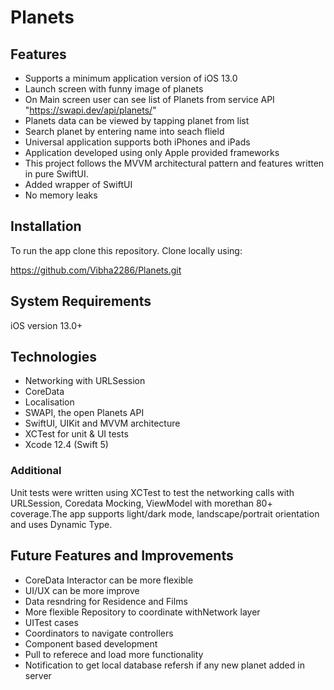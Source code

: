 # Planets

## Features
- Supports a minimum application version of iOS 13.0
- Launch screen with funny image of planets
- On Main screen user can see list of Planets from service API "https://swapi.dev/api/planets/"
- Planets data can be viewed by tapping planet from list
- Search planet by entering name into seach flield 
- Universal application supports both iPhones and iPads
- Application developed using only Apple provided frameworks
- This project follows the MVVM architectural pattern and features written in  pure SwiftUI.
- Added wrapper of SwiftUI
- No memory leaks


## Installation

To run the app clone this repository. Clone locally using:

https://github.com/Vibha2286/Planets.git

## System Requirements

iOS version 13.0+

## Technologies

- Networking with URLSession
- CoreData
- Localisation
- SWAPI, the open Planets API
- SwiftUI, UIKit and MVVM architecture
- XCTest for unit & UI tests
- Xcode 12.4 (Swift 5)


### Additional
Unit tests were written using XCTest to test the networking calls with URLSession, Coredata Mocking, ViewModel with morethan 80+ coverage.The app supports light/dark mode, landscape/portrait orientation and uses Dynamic Type.


## Future Features and Improvements

- CoreData Interactor can be more flexible
- UI/UX can be more improve
- Data resndring for Residence and Films
- More flexible Repository to coordinate withNetwork layer
- UITest cases
- Coordinators to navigate controllers
- Component based development 
- Pull to referece and load more functionality
- Notification to get local database refersh if any new planet added in server
